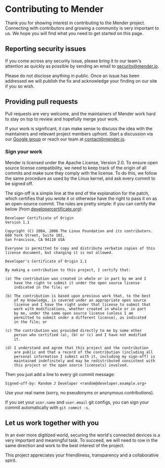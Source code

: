 Contributing to Mender
======================

Thank you for showing interest in contributing to the Mender project. 
Connecting with contributors and growing a community is very important to us. 
We hope you will find what you need to get started on this page.

## Reporting security issues

If you come across any security issue, please bring it to our team's
attention as quickly as possible by sending an email to
[security@mender.io](mailto:security@mender.io).

Please do not disclose anything in public. Once an issue has been addressed we
will publish the fix and acknowledge your finding on our site if you so wish.


## Providing pull requests

Pull requests are very welcome, and the maintainers of Mender work hard
to stay on top to review and hopefully merge your work.

If your work is significant, it can make sense to discuss the idea with the 
maintainers and relevant project members upfront. Start a discussion via our
[Google group](https://groups.google.com/a/lists.mender.io/forum/#!forum/mender)
or reach our team at [contact@mender.io](mailto:contact@mender.io).


### Sign your work

Mender is licensed under the Apache License, Version 2.0. To ensure open source
license compatibility, we need to keep track of the origin of all commits and
make sure they comply with the license. To do this, we follow the same procedure
as used by the Linux kernel, and ask every commit to be signed off.

The sign-off is a simple line at the end of the explanation for the patch, which
certifies that you wrote it or otherwise have the right to pass it on as an
open-source commit.  The rules are pretty simple: if you can certify the below
(from [developercertificate.org](http://developercertificate.org/)):


```
Developer Certificate of Origin
Version 1.1

Copyright (C) 2004, 2006 The Linux Foundation and its contributors.
660 York Street, Suite 102,
San Francisco, CA 94110 USA

Everyone is permitted to copy and distribute verbatim copies of this
license document, but changing it is not allowed.

Developer's Certificate of Origin 1.1

By making a contribution to this project, I certify that:

(a) The contribution was created in whole or in part by me and I
    have the right to submit it under the open source license
    indicated in the file; or

(b) The contribution is based upon previous work that, to the best
    of my knowledge, is covered under an appropriate open source
    license and I have the right under that license to submit that
    work with modifications, whether created in whole or in part
    by me, under the same open source license (unless I am
    permitted to submit under a different license), as indicated
    in the file; or

(c) The contribution was provided directly to me by some other
    person who certified (a), (b) or (c) and I have not modified
    it.

(d) I understand and agree that this project and the contribution
    are public and that a record of the contribution (including all
    personal information I submit with it, including my sign-off) is
    maintained indefinitely and may be redistributed consistent with
    this project or the open source license(s) involved.
```

Then you just add a line to every git commit message:

    Signed-off-by: Random J Developer <random@developer.example.org>

Use your real name (sorry, no pseudonyms or anonymous contributions).

If you set your `user.name` and `user.email` git configs, you can sign your
commit automatically with `git commit -s`.

## Let us work together with you

In an ever more digitized world, securing the world's connected devices is a
very important and meaningful task. To succeed, we will need to row in the same
direction and work to the best interest of the project.

This project appreciates your friendliness, transparency and a collaborative
spirit.
